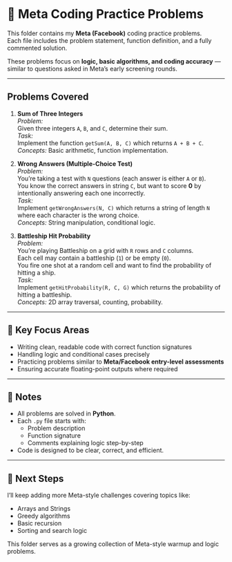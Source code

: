# 💼 Meta Coding Practice Problems  

This folder contains my **Meta (Facebook)** coding practice problems.  
Each file includes the problem statement, function definition, and a fully commented solution.  

These problems focus on **logic, basic algorithms, and coding accuracy** — similar to questions asked in Meta’s early screening rounds.  

---

## Problems Covered  

1. **Sum of Three Integers**  
   *Problem:*  
   Given three integers `A`, `B`, and `C`, determine their sum.  
   *Task:*  
   Implement the function `getSum(A, B, C)` which returns `A + B + C`.  
   *Concepts:* Basic arithmetic, function implementation.

2. **Wrong Answers (Multiple-Choice Test)**  
   *Problem:*  
   You’re taking a test with `N` questions (each answer is either `A` or `B`).  
   You know the correct answers in string `C`, but want to score **0** by intentionally answering each one incorrectly.  
   *Task:*  
   Implement `getWrongAnswers(N, C)` which returns a string of length `N` where each character is the wrong choice.  
   *Concepts:* String manipulation, conditional logic.

3. **Battleship Hit Probability**  
   *Problem:*  
   You’re playing Battleship on a grid with `R` rows and `C` columns.  
   Each cell may contain a battleship (`1`) or be empty (`0`).  
   You fire one shot at a random cell and want to find the probability of hitting a ship.  
   *Task:*  
   Implement `getHitProbability(R, C, G)` which returns the probability of hitting a battleship.  
   *Concepts:* 2D array traversal, counting, probability.

---

## 🧠 Key Focus Areas  

- Writing clean, readable code with correct function signatures  
- Handling logic and conditional cases precisely  
- Practicing problems similar to **Meta/Facebook entry-level assessments**  
- Ensuring accurate floating-point outputs where required  

---

## 📝 Notes  

* All problems are solved in **Python**.  
* Each `.py` file starts with:
  - Problem description  
  - Function signature  
  - Comments explaining logic step-by-step  
* Code is designed to be clear, correct, and efficient.

---

## 🔮 Next Steps  

I’ll keep adding more Meta-style challenges covering topics like:  
- Arrays and Strings  
- Greedy algorithms  
- Basic recursion  
- Sorting and search logic  

This folder serves as a growing collection of Meta-style warmup and logic problems.

